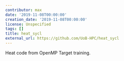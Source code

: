 ```yaml
---
contributor: max
date: '2019-11-08T00:00:00'
creation_date: '2019-11-08T00:00:00'
license: Unspecified
tags: []
title: heat_sycl
external_url: https://github.com/UoB-HPC/heat_sycl
---
```


Heat code from OpenMP Target training.
